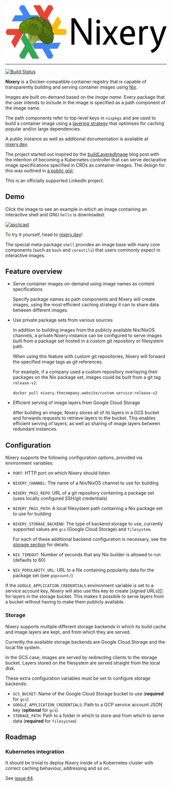 <div align="center">
  <img src="docs/src/nixery-logo.png">
</div>

-----------------

[![Build Status](https://travis-ci.org/google/nixery.svg?branch=master)](https://travis-ci.org/google/nixery)

**Nixery** is a Docker-compatible container registry that is capable of
transparently building and serving container images using [Nix][].

Images are built on-demand based on the *image name*. Every package that the
user intends to include in the image is specified as a path component of the
image name.

The path components refer to top-level keys in `nixpkgs` and are used to build a
container image using a [layering strategy][] that optimises for caching popular
and/or large dependencies.

A public instance as well as additional documentation is available at
[nixery.dev][public].

The project started out inspired by the [buildLayeredImage][] blog post with the
intention of becoming a Kubernetes controller that can serve declarative image
specifications specified in CRDs as container images. The design for this was
outlined in [a public gist][gist].

This is an officially supported LinkedIn project.

## Demo

Click the image to see an example in which an image containing an interactive
shell and GNU `hello` is downloaded.

[![asciicast](https://asciinema.org/a/262583.png)](https://asciinema.org/a/262583?autoplay=1)

To try it yourself, head to [nixery.dev][public]!

The special meta-package `shell` provides an image base with many core
components (such as `bash` and `coreutils`) that users commonly expect in
interactive images.

## Feature overview

* Serve container images on-demand using image names as content specifications

  Specify package names as path components and Nixery will create images, using
  the most efficient caching strategy it can to share data between different
  images.

* Use private package sets from various sources

  In addition to building images from the publicly available Nix/NixOS channels,
  a private Nixery instance can be configured to serve images built from a
  package set hosted in a custom git repository or filesystem path.

  When using this feature with custom git repositories, Nixery will forward the
  specified image tags as git references.

  For example, if a company used a custom repository overlaying their packages
  on the Nix package set, images could be built from a git tag `release-v2`:

  `docker pull nixery.thecompany.website/custom-service:release-v2`

* Efficient serving of image layers from Google Cloud Storage

  After building an image, Nixery stores all of its layers in a GCS bucket and
  forwards requests to retrieve layers to the bucket. This enables efficient
  serving of layers, as well as sharing of image layers between redundant
  instances.

## Configuration

Nixery supports the following configuration options, provided via environment
variables:

* `PORT`: HTTP port on which Nixery should listen
* `NIXERY_CHANNEL`: The name of a Nix/NixOS channel to use for building
* `NIXERY_PKGS_REPO`: URL of a git repository containing a package set (uses
  locally configured SSH/git credentials)
* `NIXERY_PKGS_PATH`: A local filesystem path containing a Nix package set to
  use for building
* `NIXERY_STORAGE_BACKEND`: The type of backend storage to use, currently
  supported values are `gcs` (Google Cloud Storage) and `filesystem`.

  For each of these additional backend configuration is necessary, see the
  [storage section](#storage) for details.
* `NIX_TIMEOUT`: Number of seconds that any Nix builder is allowed to run
  (defaults to 60)
* `NIX_POPULARITY_URL`: URL to a file containing popularity data for
  the package set (see `popcount/`)

If the `GOOGLE_APPLICATION_CREDENTIALS` environment variable is set to a service
account key, Nixery will also use this key to create [signed URLs][] for layers
in the storage bucket. This makes it possible to serve layers from a bucket
without having to make them publicly available.

### Storage

Nixery supports multiple different storage backends in which its build cache and
image layers are kept, and from which they are served.

Currently the available storage backends are Google Cloud Storage and the local
file system.

In the GCS case, images are served by redirecting clients to the storage bucket.
Layers stored on the filesystem are served straight from the local disk.

These extra configuration variables must be set to configure storage backends:

* `GCS_BUCKET`: Name of the Google Cloud Storage bucket to use (**required** for
  `gcs`)
* `GOOGLE_APPLICATION_CREDENTIALS`: Path to a GCP service account JSON key
  (**optional** for `gcs`)
* `STORAGE_PATH`: Path to a folder in which to store and from which to serve
  data (**required** for `filesystem`)

## Roadmap

### Kubernetes integration

It should be trivial to deploy Nixery inside of a Kubernetes cluster with
correct caching behaviour, addressing and so on.

See [issue #4](https://github.com/google/nixery/issues/4).

[Nix]: https://nixos.org/
[layering strategy]: https://storage.googleapis.com/nixdoc/nixery-layers.html
[gist]: https://gist.github.com/tazjin/08f3d37073b3590aacac424303e6f745
[buildLayeredImage]: https://grahamc.com/blog/nix-and-layered-docker-images
[public]: https://nixery.dev
[gcs]: https://cloud.google.com/storage/
